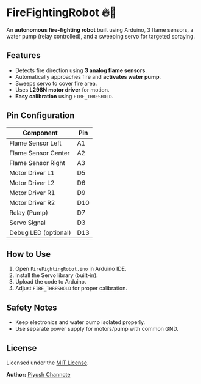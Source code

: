 # FireFightingRobot 🔥🤖

An **autonomous fire-fighting robot** built using Arduino, 3 flame sensors, a water pump (relay controlled), and a sweeping servo for targeted spraying.

## Features
- Detects fire direction using **3 analog flame sensors**.
- Automatically approaches fire and **activates water pump**.
- Sweeps servo to cover fire area.
- Uses **L298N motor driver** for motion.
- **Easy calibration** using `FIRE_THRESHOLD`.

## Pin Configuration
| Component            | Pin |
|----------------------|-----|
| Flame Sensor Left    | A1  |
| Flame Sensor Center  | A2  |
| Flame Sensor Right   | A3  |
| Motor Driver L1      | D5  |
| Motor Driver L2      | D6  |
| Motor Driver R1      | D9  |
| Motor Driver R2      | D10 |
| Relay (Pump)         | D7  |
| Servo Signal         | D3  |
| Debug LED (optional) | D13 |

## How to Use
1. Open `FireFightingRobot.ino` in Arduino IDE.
2. Install the Servo library (built-in).
3. Upload the code to Arduino.
4. Adjust `FIRE_THRESHOLD` for proper calibration.

## Safety Notes
- Keep electronics and water pump isolated properly.
- Use separate power supply for motors/pump with common GND.

## License
Licensed under the [MIT License](LICENSE).

**Author:** [Piyush Channote](https://github.com/Piyushch15)
